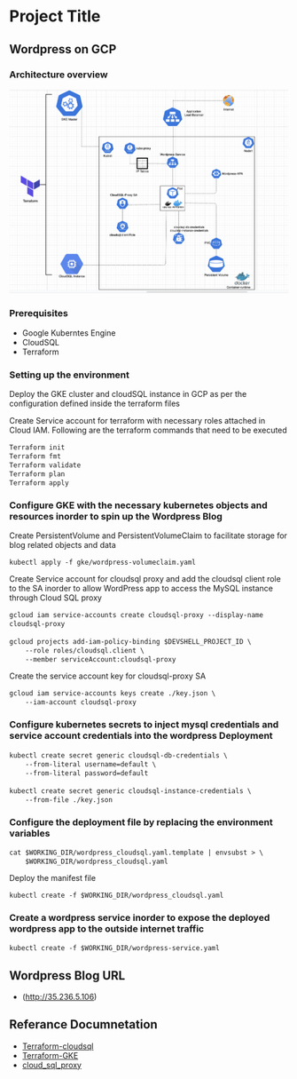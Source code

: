 # Project Title

## Wordpress on GCP

### Architecture overview
![](gke/Screen%20Shot%202020-05-20%20at%207.49.06%20PM.png)

### Prerequisites

- Google Kuberntes Engine
- CloudSQL 
- Terraform

### Setting up the environment

Deploy the GKE cluster and cloudSQL instance in GCP as per the configuration defined inside the terraform files 

Create Service account for terraform with necessary roles attached in Cloud IAM. Following are the terraform commands that need to be executed

```
Terraform init 
Terraform fmt
Terraform validate
Terraform plan 
Terraform apply
```

### Configure GKE with the necessary kubernetes objects and resources inorder to spin up the Wordpress Blog

Create PersistentVolume and PersistentVolumeClaim to facilitate storage for blog related objects and data

```
kubectl apply -f gke/wordpress-volumeclaim.yaml
```

Create Service account for cloudsql proxy and add the cloudsql client role to the SA inorder to allow WordPress app to access the MySQL instance through Cloud SQL proxy

```
gcloud iam service-accounts create cloudsql-proxy --display-name cloudsql-proxy

gcloud projects add-iam-policy-binding $DEVSHELL_PROJECT_ID \
    --role roles/cloudsql.client \
    --member serviceAccount:cloudsql-proxy
```
Create the service account key for cloudsql-proxy SA

```
gcloud iam service-accounts keys create ./key.json \
    --iam-account cloudsql-proxy
```

### Configure kubernetes secrets to inject mysql credentials and service account credentials into the wordpress Deployment

```
kubectl create secret generic cloudsql-db-credentials \
    --from-literal username=default \
    --from-literal password=default

kubectl create secret generic cloudsql-instance-credentials \
    --from-file ./key.json
```

### Configure the deployment file by replacing the environment variables

```
cat $WORKING_DIR/wordpress_cloudsql.yaml.template | envsubst > \
    $WORKING_DIR/wordpress_cloudsql.yaml
```

Deploy the manifest file

```
kubectl create -f $WORKING_DIR/wordpress_cloudsql.yaml
```

### Create a wordpress service inorder to expose the deployed wordpress app to the outside internet traffic

```
kubectl create -f $WORKING_DIR/wordpress-service.yaml
```

## Wordpress Blog URL 

* (http://35.236.5.106)

## Referance Documnetation

* [Terraform-cloudsql](https://www.terraform.io/docs/providers/google/r/sql_database_instance.html) 
* [Terraform-GKE](https://www.terraform.io/docs/providers/google/r/container_cluster.html)
* [cloud_sql_proxy](https://cloud.google.com/sql/docs/mysql/connect-kubernetes-engine)


